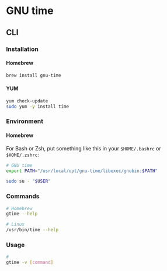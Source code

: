 # GNU time

## CLI

### Installation

#### Homebrew

```sh
brew install gnu-time
```

#### YUM

```sh
yum check-update
sudo yum -y install time
```

### Environment

#### Homebrew

For Bash or Zsh, put something like this in your `$HOME/.bashrc` or `$HOME/.zshrc`:

```sh
# GNU time
export PATH="/usr/local/opt/gnu-time/libexec/gnubin:$PATH"
```

```sh
sudo su - "$USER"
```

### Commands

```sh
# Homebrew
gtime --help

# Linux
/usr/bin/time --help
```

### Usage

```sh
#
gtime -v [command]
```
